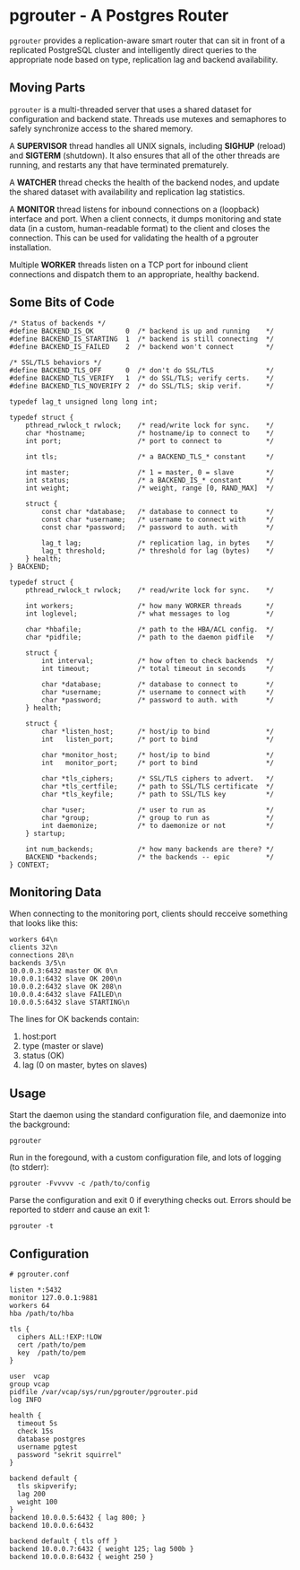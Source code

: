 pgrouter - A Postgres Router
============================

`pgrouter` provides a replication-aware smart router that can sit in front
of a replicated PostgreSQL cluster and intelligently direct queries to the
appropriate node based on type, replication lag and backend availability.

Moving Parts
------------

`pgrouter` is a multi-threaded server that uses a shared dataset for
configuration and backend state.  Threads use mutexes and semaphores to
safely synchronize access to the shared memory.

A **SUPERVISOR** thread handles all UNIX signals, including **SIGHUP**
(reload) and **SIGTERM** (shutdown).  It also ensures that all of the
other threads are running, and restarts any that have terminated
prematurely.

A **WATCHER** thread checks the health of the backend nodes, and update the
shared dataset with availability and replication lag statistics.

A **MONITOR** thread listens for inbound connections on a (loopback)
interface and port.  When a client connects, it dumps monitoring and state
data (in a custom, human-readable format) to the client and closes the
connection.  This can be used for validating the health of a pgrouter
installation.

Multiple **WORKER** threads listen on a TCP port for inbound client
connections and dispatch them to an appropriate, healthy backend.

Some Bits of Code
-----------------

```
/* Status of backends */
#define BACKEND_IS_OK        0  /* backend is up and running    */
#define BACKEND_IS_STARTING  1  /* backend is still connecting  */
#define BACKEND_IS_FAILED    2  /* backend won't connect        */

/* SSL/TLS behaviors */
#define BACKEND_TLS_OFF      0  /* don't do SSL/TLS             */
#define BACKEND_TLS_VERIFY   1  /* do SSL/TLS; verify certs.    */
#define BACKEND_TLS_NOVERIFY 2  /* do SSL/TLS; skip verif.      */

typedef lag_t unsigned long long int;

typedef struct {
	pthread_rwlock_t rwlock;    /* read/write lock for sync.    */
	char *hostname;             /* hostname/ip to connect to    */
	int port;                   /* port to connect to           */

	int tls;                    /* a BACKEND_TLS_* constant     */

	int master;                 /* 1 = master, 0 = slave        */
	int status;                 /* a BACKEND_IS_* constant      */
	int weight;                 /* weight, range [0, RAND_MAX]  */

	struct {
		const char *database;   /* database to connect to       */
		const char *username;   /* username to connect with     */
		const char *password;   /* password to auth. with       */

		lag_t lag;              /* replication lag, in bytes    */
		lag_t threshold;        /* threshold for lag (bytes)    */
	} health;
} BACKEND;

typedef struct {
	pthread_rwlock_t rwlock;    /* read/write lock for sync.    */

	int workers;                /* how many WORKER threads      */
	int loglevel;               /* what messages to log         */

	char *hbafile;              /* path to the HBA/ACL config.  */
	char *pidfile;              /* path to the daemon pidfile   */

	struct {
		int interval;           /* how often to check backends  */
		int timeout;            /* total timeout in seconds     */

		char *database;         /* database to connect to       */
		char *username;         /* username to connect with     */
		char *password;         /* password to auth. with       */
	} health;

	struct {
		char *listen_host;      /* host/ip to bind              */
		int   listen_port;      /* port to bind                 */

		char *monitor_host;     /* host/ip to bind              */
		int   monitor_port;     /* port to bind                 */

		char *tls_ciphers;      /* SSL/TLS ciphers to advert.   */
		char *tls_certfile;     /* path to SSL/TLS certificate  */
		char *tls_keyfile;      /* path to SSL/TLS key          */

		char *user;             /* user to run as               */
		char *group;            /* group to run as              */
		int daemonize;          /* to daemonize or not          */
	} startup;

	int num_backends;           /* how many backends are there? */
	BACKEND *backends;          /* the backends -- epic         */
} CONTEXT;
```

Monitoring Data
---------------

When connecting to the monitoring port, clients should recceive something
that looks like this:

```
workers 64\n
clients 32\n
connections 28\n
backends 3/5\n
10.0.0.3:6432 master OK 0\n
10.0.0.1:6432 slave OK 200\n
10.0.0.2:6432 slave OK 208\n
10.0.0.4:6432 slave FAILED\n
10.0.0.5:6432 slave STARTING\n
```

The lines for OK backends contain:

1. host:port
2. type (master or slave)
3. status (OK)
4. lag (0 on master, bytes on slaves)

Usage
-----

Start the daemon using the standard configuration file, and daemonize into
the background:
```
pgrouter
```

Run in the foregound, with a custom configuration file, and lots of logging
(to stderr):

```
pgrouter -Fvvvvv -c /path/to/config
```

Parse the configuration and exit 0 if everything checks out.  Errors should
be reported to stderr and cause an exit 1:

```
pgrouter -t
```

Configuration
-------------

```
# pgrouter.conf

listen *:5432
monitor 127.0.0.1:9881
workers 64
hba /path/to/hba

tls {
  ciphers ALL:!EXP:!LOW
  cert /path/to/pem
  key  /path/to/pem
}

user  vcap
group vcap
pidfile /var/vcap/sys/run/pgrouter/pgrouter.pid
log INFO

health {
  timeout 5s
  check 15s
  database postgres
  username pgtest
  password "sekrit squirrel"
}

backend default {
  tls skipverify;
  lag 200
  weight 100
}
backend 10.0.0.5:6432 { lag 800; }
backend 10.0.0.6:6432

backend default { tls off }
backend 10.0.0.7:6432 { weight 125; lag 500b }
backend 10.0.0.8:6432 { weight 250 }
```
